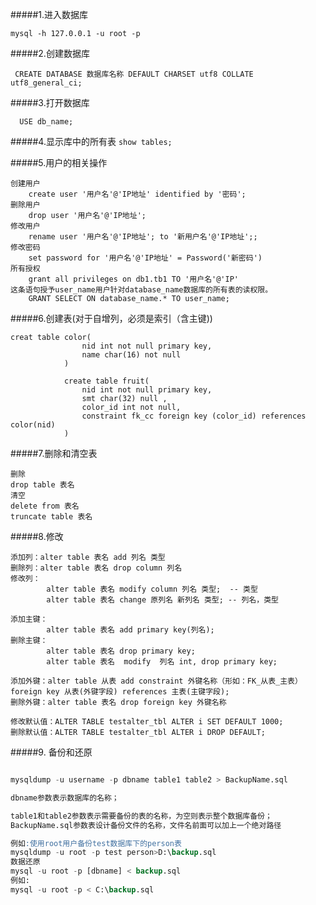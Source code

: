 #####1.进入数据库

`mysql -h 127.0.0.1 -u root -p`

#####2.创建数据库

` CREATE DATABASE 数据库名称 DEFAULT CHARSET utf8 COLLATE utf8_general_ci;`

#####3.打开数据库

`  USE db_name;`

#####4.显示库中的所有表
`show tables;`

#####5.用户的相关操作
```
创建用户
    create user '用户名'@'IP地址' identified by '密码';
删除用户
    drop user '用户名'@'IP地址';
修改用户
    rename user '用户名'@'IP地址'; to '新用户名'@'IP地址';;
修改密码
    set password for '用户名'@'IP地址' = Password('新密码')
所有授权
    grant all privileges on db1.tb1 TO '用户名'@'IP'
这条语句授予user_name用户针对database_name数据库的所有表的读权限。   
    GRANT SELECT ON database_name.* TO user_name;
```

#####6.创建表(对于自增列，必须是索引（含主键))
```
creat table color(
                nid int not null primary key,
                name char(16) not null
            )

            create table fruit(
                nid int not null primary key,
                smt char(32) null ,
                color_id int not null,
                constraint fk_cc foreign key (color_id) references color(nid)
            )
```

#####7.删除和清空表
```
删除
drop table 表名
清空
delete from 表名
truncate table 表名
```

#####8.修改
```
添加列：alter table 表名 add 列名 类型
删除列：alter table 表名 drop column 列名
修改列：
        alter table 表名 modify column 列名 类型;  -- 类型
        alter table 表名 change 原列名 新列名 类型; -- 列名，类型
  
添加主键：
        alter table 表名 add primary key(列名);
删除主键：
        alter table 表名 drop primary key;
        alter table 表名  modify  列名 int, drop primary key;
  
添加外键：alter table 从表 add constraint 外键名称（形如：FK_从表_主表） foreign key 从表(外键字段) references 主表(主键字段);
删除外键：alter table 表名 drop foreign key 外键名称
  
修改默认值：ALTER TABLE testalter_tbl ALTER i SET DEFAULT 1000;
删除默认值：ALTER TABLE testalter_tbl ALTER i DROP DEFAULT;
```
#####9. 备份和还原

```sql

mysqldump -u username -p dbname table1 table2 > BackupName.sql

dbname参数表示数据库的名称；

table1和table2参数表示需要备份的表的名称，为空则表示整个数据库备份；
BackupName.sql参数表设计备份文件的名称，文件名前面可以加上一个绝对路径

例如:使用root用户备份test数据库下的person表
mysqldump -u root -p test person>D:\backup.sql
数据还原
mysql -u root -p [dbname] < backup.sql
例如:
mysql -u root -p < C:\backup.sql
```